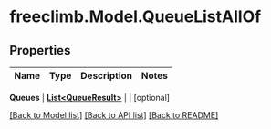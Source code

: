 # freeclimb.Model.QueueListAllOf



## Properties

Name | Type | Description | Notes
------------ | ------------- | ------------- | -------------

**Queues** | [**List&lt;QueueResult&gt;**](QueueResult.md) |  | [optional] 


 [[Back to Model list]](../README.md#documentation-for-models) [[Back to API list]](../README.md#documentation-for-api-endpoints) [[Back to README]](../README.md)



